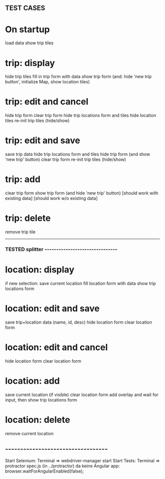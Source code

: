 ## TEST CASES 

# On startup
load data
show trip tiles


# trip: display
hide trip tiles
fill in trip form with data
show trip form (and: hide 'new trip button', initialize Map, show location tiles)

# trip: edit and cancel 
hide trip form
clear trip form
hide trip locations form and tiles
hide location tiles
re-init trip tiles (hide/show)


# trip: edit and save
save trip data
hide trip locations form and tiles
hide trip form (and show 'new trip' button)
clear trip form
re-init trip tiles (hide/show)


# trip: add
clear trip form
show trip form (and hide 'new trip' button)
[should work with existing data]
[should work w/o existing data]

# trip: delete
remove trip tile

-----------------------

### TESTED splitter -------------------------------

# location: display
if new selection: save current location 
fill location form with data
show trip locations form

# location: edit and save 
save trip+location data  (name, id, desc)
hide location form
clear location form

# location: edit and cancel 
hide location form
clear location form

# location: add 
save current location (if visible) 
clear location form
add overlay and wait for input, then
   show trip locations form

# location: delete
remove current location


## ----------------------------------
Start Selenium: Terminal => webdriver-manager start
Start Tests:    Terminal => protractor spec.js   (in ../protractor)
da keine Angular app:       browser.waitForAngularEnabled(false);